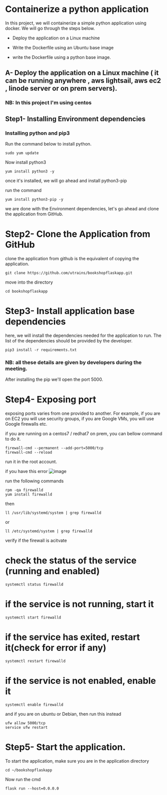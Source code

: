 # Containerize a python application

In this project, we will containerize a simple python application using docker. We will go through the steps below.

- Deploy the application on a Linux machine

- Write the Dockerfile using an Ubuntu base image 

- write the Dockerfile using a python base image.

## A- Deploy  the application on a Linux machine ( it can be running anywhere , aws lightsail, aws ec2 , linode server or on prem servers).

### NB: In this project I'm using centos

## Step1- Installing Environment dependencies
### Installing python  and pip3

Run the command below to install python.
```
sudo yum update
```

Now install python3
```
yum install python3 -y
```
once it's installed, we will go ahead and install python3-pip

run the command 
```
yum install python3-pip -y
```

we are done with the Environment dependencies, let's go ahead and clone the application from GitHub.

# Step2- Clone the Application from GitHub
clone the application from github is the equivalent of copying the application.
```
git clone https://github.com/utrains/bookshopflaskapp.git
```

move into the directory

```
cd bookshopflaskapp
```

# Step3- Install application base dependencies
here, we will install the dependencies needed for the application to run. The list of the dependencies should be provided by the developer.
```
pip3 install -r requirements.txt
```
### NB: all these details are given by developers during the meeting.
After installing the pip we'll open the port 5000.

# Step4- Exposing port
exposing ports varies from one provided to another. For example, if you are on EC2 you will use security groups, if you are Google VMs, you will use Google firewalls etc.

if you are running on a centos7 / redhat7  on prem, you can bellow command to do it.
```
firewall-cmd --permanent --add-port=5000/tcp
firewall-cmd --reload 
```
run it in the root account.

if you have this error
![image](https://github.com/Tyannherve11/Containerize-a-python-application/assets/37128739/e55e85c7-2eee-4fd2-9c95-2dc91491dc5f)

run the following commands
```
rpm -qa firewalld
yum install firewalld
```
then 
```
ll /usr/lib/systemd/system | grep firewalld
```
or 
```
ll /etc/systemd/system | grep firewalld
```
verify if the firewall is acitvate
# check the status of the service (running and enabled)
```
systemctl status firewalld
```

# if the service is not running, start it
```
systemctl start firewalld
```

# if the service has exited, restart it(check for error if any)
```
systemctl restart firewalld
```
# if the service is not enabled, enable it
```
systemctl enable firewalld
```

and if you are on ubuntu or Debian, then run this instead
```
ufw allow 5000/tcp
service ufw restart
```


# Step5- Start the application.
To start the application, make sure you are in the application directory
```
cd ~/bookshopflaskapp
```

Now run the cmd
```
flask run --host=0.0.0.0
```


